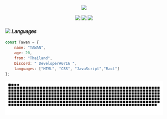 
<p align="center">
  <img src="https://cdn.discordapp.com/attachments/838080777572581388/987967876512251944/welcome.gif">

<p align="center">
  <img src="https://cdn.discordapp.com/emojis/838194964068433940.gif?size=56&quality=lossless">
  <img src="https://discord.c99.nl/widget/theme-1/617590088066531338.png">
  <img src="https://cdn.discordapp.com/emojis/838194964068433940.gif?size=56&quality=lossless">

</p>

### <img src="https://cdn.discordapp.com/emojis/838194962214289438.gif?size=56&quality=lossless"> 𝐿𝑎𝑛𝑔𝑢𝑎𝑔𝑒𝑠
```js
const Tawan = {
    name: "TAWAN",
    age: 20,
    from: "Thailand",
    Discord: " Developer#6716 ",
    languages: ["HTML", "CSS", "JavaScript","Ract"]
};
```


<p align="center">
<img src="https://raw.githubusercontent.com/Platane/snk/output/github-contribution-grid-snake.svg">
</p>
